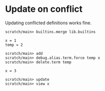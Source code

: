 # Update on conflict

Updating conflicted definitions works fine.

```ucm:hide
scratch/main> builtins.merge lib.builtins
```

```unison
x = 1
temp = 2
```

```ucm
scratch/main> add
scratch/main> debug.alias.term.force temp x
scratch/main> delete.term temp
```

```unison
x = 3
```

```ucm
scratch/main> update
scratch/main> view x
```
